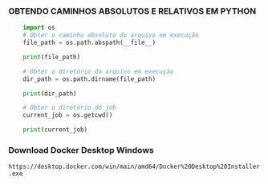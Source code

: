 ### OBTENDO CAMINHOS ABSOLUTOS E RELATIVOS EM PYTHON
``` PYTHON
    import os
    # Obter o caminho absoluto do arquivo em execução
    file_path = os.path.abspath(__file__)

    print(file_path)

    # Obter o diretório do arquivo em execução
    dir_path = os.path.dirname(file_path)

    print(dir_path)

    # Obter o diretório do job
    current_job = os.getcwd()

    print(current_job)
```

### Download Docker Desktop Windows
`https://desktop.docker.com/win/main/amd64/Docker%20Desktop%20Installer.exe`